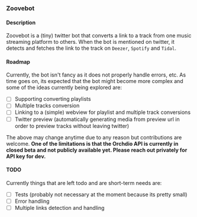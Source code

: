 ### Zoovebot

#### Description

Zoovebot is a (tiny) twitter bot that converts a link to a track from one music streaming platform to others. When the bot is mentioned on twitter, it detects and fetches the link to the track on `Deezer`, `Spotify` and `Tidal`.

#### Roadmap

Currently, the bot isn't fancy as it does not properly handle errors, etc. As time goes on, its expected that the bot might become more complex and some of the ideas currently being explored are:

- [ ] Supporting converting playlists
- [ ] Multiple tracks conversion
- [ ] Linking to a (simple) webview for playlist and multiple track conversions
- [ ] Twitter preview (automatically generating media from preview url in order to preview tracks without leaving twitter)

The above may change anytime due to any reason but contributions are welcome. **One of the limitations is that the Orchdio API is currently in closed beta and not publicly available yet. Please reach out privately for API key for dev.**

#### TODO

Currently things that are left todo and are short-term needs are:

- [ ] Tests (probably not necessary at the moment because its pretty small)
- [ ] Error handling
- [ ] Multiple links detection and handling
